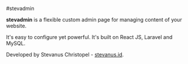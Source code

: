 #stevadmin

**stevadmin** is a flexible custom admin page for managing content of your website.

It's easy to configure yet powerful. It's built on React JS, Laravel and MySQL.

Developed by Stevanus Christopel - [stevanus.id](http://stevanus.id/).